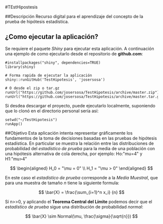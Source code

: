 #TEstHipostesis

##Descripción
Recurso digital para el aprendizaje del concepto de la prueba de hipótesis estadística.

## ¿Como ejecutar la aplicación?
Se requiere el paquete _Shiny_ para ejecutar esta aplicación. A continuación una ejemplo de como ejecutarlo desde el repositorio de **github.com**:

```{r}
#installpackages("shiny", dependencies=TRUE)
library(shiny)

# Forma rapida de ejecutar la aplicación
shiny::runGitHub('TestHipotesis', 'josersosa')

# O desde el zip o tar.gz
runUrl("https://github.com/josersosa/TestHipotesis/archive/master.zip")
runUrl("https://github.com/josersosa/TestHipotesis/archive/master.tar.gz")
```

Si desdea descargar el proyecto, puede ejecutarlo localmente, suponiendo que lo clonó en el directorio personal sería así:

```{r}
setwd("~/TestHipotesis")
runApp()
```


##Objetivo
Esta aplicación intenta representar gráficamente los fundamentos de la toma de decisiones basadas en las pruebas de hipótesis estadística. En particular se muestra la relación entre las distribuciones de probabilidad del _estadístico de prueba_ para la media de una población con una hipótesis alternativa de cola derecha, por ejemplo: Ho:"mu=4" y H1:"mu>4"

$$
\begin{aligned}
H_0 = "\mu = 0" \\
H_1 = "\mu > 0"
\end{aligned} 
$$

En este caso el _estadístico de prueba_ corresponde a la _Media Muestral_, que para una muestra de tamaño _n_ tiene la siguiente formula:

$$
\bar{X} = \frac{\sum_{i=1}^n x_i} {n}  
$$

Sí n>>0, y aplicando el __Teorema Central del Límite__ podemos decir que el _estadístico de prueba_ sigue una distribución de probabilidad _normal_:

$$
\bar{X} \sim Normal(\mu, \frac{\sigma}{\sqrt{n}})  
$$